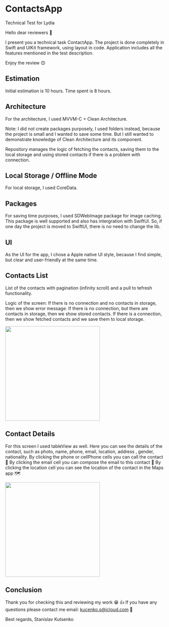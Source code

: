 # ContactsApp
Technical Test for Lydia

Hello dear reviewers 👋

I present you a technical task ContactApp. The project is done completely in Swift and UIKit framework, using layout in code. Application includes all the features mentioned in the test description.

Enjoy the review 😊

## Estimation
Initial estimation is 10 hours.
Time spent is 8 hours.

## Architecture
For the architecture, I used MVVM-C + Clean Architecture.

Note: I did not create packages purposely, I used folders instead, because the project is small and I wanted to save some time. But I still wanted to demonstrate knowledge of Clean Architecture and its component.

Repository manages the logic of fetching the contacts, saving them to the local storage and using stored contacts if there is a problem with connection.

## Local Storage / Offline Mode
For local storage, I used CoreData.

## Packages
For saving time purposes, I used SDWebImage package for image caching.
This package is well supported and also has intergration with SwiftUI. So, if one day the project is moved to SwiftUI, there is no need to change the lib.

## UI
As the UI for the app, I chose a Apple native UI style, because I find simple, but clear and user-friendly at the same time.

## Contacts List
List of the contacts with pagination (infinity scroll) and a pull to tefresh functionality.

Logic of the screen:
If there is no connection and no contacts in storage, then we show error message.
If there is no connection, but there are contacts in storage, then we show stored contacts.
If there is a connection, then we show fetched contacts and we save them to local storage.

<img src="https://github.com/user-attachments/assets/e3601a14-3248-4908-896b-dd4bd98ade1b" width=300/>

## Contact Details
For this screen I used tableView as well. Here you can see the details of the contact, such as photo, name, phone, email, location, address , gender, nationality.
By clicking the phone or cellPhone cells you can call the contact 📱
By clicking the email cell you can compose the email to this contact 📩
By clicking the location cell you can see the location of the contact in the Maps app 🗺️

<img src="https://github.com/user-attachments/assets/97114ccf-3036-4a40-b0a5-cd37bf290fbc" width=300/>

## Conclusion
Thank you for checking this and reviewing my work 😁 👍
If you have any questions please contact me email: kucenko.s@icloud.com 📩

Best regards, Stanislav Kutsenko
